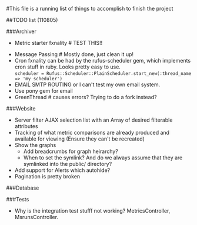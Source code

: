 #This file is a running list of things to accomplish to finish the project

##TODO list (110805)

###Archiver
-	Metric starter fxnality  # TEST THIS!!
*	Message Passing # Mostly done, just clean it up!
* Cron fxnality can be had by the rufus-scheduler gem, which implements cron stuff in ruby.  Looks pretty easy to use.  
		`scheduler = Rufus::Scheduler::PlainScheduler.start_new(:thread_name => 'my scheduler')`
* EMAIL SMTP ROUTING or I can't test my own email system.
* Use pony gem for email
* GreenThread # causes errors?  Trying to do a fork instead?

###Website
  - Server filter AJAX selection list with an Array of desired filterable attributes
  - Tracking of what metric comparisons are already produced and available for viewing (Ensure they can't be recreated)
  - Show the graphs
    - Add breadcrumbs for graph heirarchy?
    - When to set the symlink? And do we always assume that they are
      symlinked into the public/ directory?
  - Add support for Alerts which autohide?
  - Pagination is pretty broken

###Database


###Tests
* Why is the integration test stufff not working? MetricsController,
  MsrunsController.
